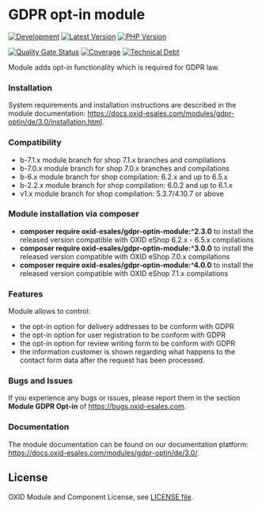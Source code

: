 # GDPR opt-in module

[![Development](https://github.com/OXID-eSales/gdpr-optin-module/actions/workflows/trigger.yaml/badge.svg?branch=b-7.1.x)](https://github.com/OXID-eSales/gdpr-optin-module/actions/workflows/trigger.yaml)
[![Latest Version](https://img.shields.io/packagist/v/OXID-eSales/gdpr-optin-module?logo=composer&label=latest&include_prereleases&color=orange)](https://packagist.org/packages/oxid-esales/gdpr-optin-module)
[![PHP Version](https://img.shields.io/packagist/php-v/oxid-esales/gdpr-optin-module)](https://github.com/oxid-esales/gdpr-optin-module)

[![Quality Gate Status](https://sonarcloud.io/api/project_badges/measure?project=OXID-eSales_gdpr-optin-module&metric=alert_status)](https://sonarcloud.io/dashboard?id=OXID-eSales_gdpr-optin-module)
[![Coverage](https://sonarcloud.io/api/project_badges/measure?project=OXID-eSales_gdpr-optin-module&metric=coverage)](https://sonarcloud.io/dashboard?id=OXID-eSales_gdpr-optin-module)
[![Technical Debt](https://sonarcloud.io/api/project_badges/measure?project=OXID-eSales_gdpr-optin-module&metric=sqale_index)](https://sonarcloud.io/dashboard?id=OXID-eSales_gdpr-optin-module)

Module adds opt-in functionality which is required for GDPR law.

### Installation

System requirements and installation instructions are described in the module documentation: https://docs.oxid-esales.com/modules/gdpr-optin/de/3.0/installation.html.

### Compatibility

* b-7.1.x module branch for shop 7.1.x branches and compilations
* b-7.0.x module branch for shop 7.0.x branches and compilations
* b-6.x module branch for shop compilation: 6.2.x and up to 6.5.x
* b-2.2.x module branch for shop compilation: 6.0.2 and up to 6.1.x
* v1.x module branch for shop compilation: 5.3.7/4.10.7 or above

### Module installation via composer

* **composer require oxid-esales/gdpr-optin-module:^2.3.0** to install the released version compatible with OXID eShop 6.2.x - 6.5.x compilations
* **composer require oxid-esales/gdpr-optin-module:^3.0.0** to install the released version compatible with OXID eShop 7.0.x compilations
* **composer require oxid-esales/gdpr-optin-module:^4.0.0** to install the released version compatible with OXID eShop 7.1.x compilations

### Features

Module allows to control:
* the opt-in option for delivery addresses to be conform with GDPR
* the opt-in option for user registration to be conform with GDPR
* the opt-in option for review writing form to be conform with GDPR
* the information customer is shown regarding what happens to the contact form data 
  after the request has been processed. 

### Bugs and Issues

If you experience any bugs or issues, please report them in the section **Module GDPR Opt-in** of https://bugs.oxid-esales.com.

### Documentation 

The module documentation can be found on our documentation platform: https://docs.oxid-esales.com/modules/gdpr-optin/de/3.0/.

## License

OXID Module and Component License, see [LICENSE file](LICENSE).

